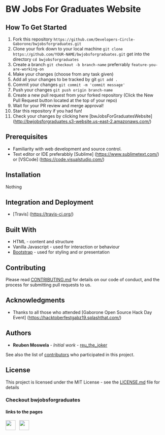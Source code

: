 # BW Jobs For Graduates Website

## How To Get Started
1. Fork this repository
`https://github.com/Developers-Circle-Gaborone/bwjobsforgraduates.git`
2. Clone your fork down to your local machine
`git clone https://github.com/YOUR-NAME/bwjobsforgraduates.git`
get into the directory
`cd bwjobsforgraduates`
3. Create a branch
`git checkout -b branch-name`
preferrably `feature-you-are-working-on`
4. Make your changes (choose from any task given)
5. Add all your changes to be tracked by git 
`git add .`
6. Commit your changes
`git commit -m 'commit message'`
7. Push your changes
`git push origin branch-name`
8. Create a new pull request from your forked repository (Click the New Pull Request button located at the top of your repo)
9. Wait for your PR review and merge approval!
10. Star this repository if you had fun!
11. Check your changes by clicking here [bwJobsForGraduatesWebsite] (http://bwjobsforgraduates.s3-website.us-east-2.amazonaws.com/)

## Prerequisites

* Familiarity with web development and source control.
* Text editor or IDE preferabbly [Sublime] (https://www.sublimetext.com/) or [VSCode] (https://code.visualstudio.com/) 

## Installation

Nothing 

## Integration and Deployment

* [Travis] (https://travis-ci.org/)

## Built With

* HTML - content and structure
* Vanilla Javascript - used for interaction or behaviour
* [Bootstrap](https://getbootstrap.com/) - used for styling and or presentation

## Contributing

Please read [CONTRIBUTING.md](CONTRIBUTING.md) for details on our code of conduct, and the process for submitting pull requests to us.

## Acknowledgments

* Thanks to all those who attended [Gaborone Open Source Hack Day Event] (https://hacktoberfestgabz19.splashthat.com/)

## Authors

* **Reuben Moswela** - *Initial work* - [reu_the_joker](https://github.com/rmoswela)

See also the list of [contributors](#Contributors) who participated in this project.

## License

This project is licensed under the MIT License - see the [LICENSE.md](LICENSE.md) file for details


### Checkout bwjobsforgraduates
#### links to the pages
<a href="https://www.facebook.com/bwjobsforgraduates/" target="_blank"><img height="32" width="32" src="https://cdn.jsdelivr.net/npm/simple-icons@latest/icons/facebook.svg" /></a> &nbsp;&nbsp;<a href="https://twitter.com/bwjobsforgraduates" target="_blank"><img height="32" width="32" src="https://cdn.jsdelivr.net/npm/simple-icons@latest/icons/twitter.svg" /></a>
